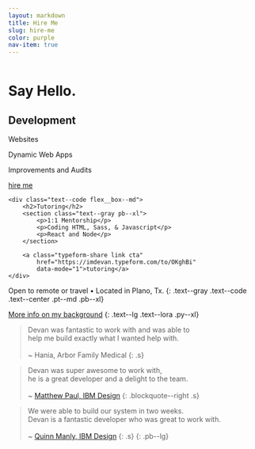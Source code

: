 ```yaml
---
layout: markdown
title: Hire Me
slug: hire-me
color: purple
nav-item: true
---
```


<div class="flex flex--flag flex--space-between flex--column flex--row-rev-md pt--xxl pb--xl s">
    <div class="flex__box--md text--center text--right-md pb--md p--reset-md">
        <img src="http://i.imgur.com/tuAeTfJ.png" alt="" class="mw--100-45">
    </div>
    <div class="flex__box--md text--lg text--lora">
        <h1>Say Hello.</h1>
    </div>
</div>

<section class="flex flex--center flex--column flex--row-md mw--80-600 m--auto shadow--lg  p--lg">
    <div class="text--code flex__box--md">
        <h2>Development</h2>
        <section class="text--gray pb--xl">
            <p>Websites</p>
            <p>Dynamic Web Apps</p>
            <p>Improvements and Audits</p>
        </section>
        <section class="pb--lg p--reset-md">
            <a class="typeform-share link cta"
                href="https://imdevan.typeform.com/to/DJyZhU"
                data-mode="1">hire me</a>
        </section>
    </div>

    <div class="text--code flex__box--md">
        <h2>Tutoring</h2>
        <section class="text--gray pb--xl">
            <p>1:1 Mentorship</p>
            <p>Coding HTML, Sass, & Javascript</p>
            <p>React and Node</p>
        </section>

        <a class="typeform-share link cta"
            href="https://imdevan.typeform.com/to/OKghBi"
            data-mode="1">tutoring</a>
    </div>
</section>

 Open to remote or travel • Located in Plano, Tx.
{: .text--gray .text--code .text--center .pt--md .pb--xl}

 [More info on my background](/about-me)
{: .text--lg .text--lora .py--xl}


> Devan was fantastic to work with and was able to<br class="hide show--md">
  help me build exactly what I wanted help with.<br><br>
  <span>~ Hania, Arbor Family Medical</span>
{: .s}

> Devan was super awesome to work with,<br class="hide show--md">
  he is a great developer and a delight to the team.<br><br>
  <span>~ <a href="twitter.com/">Matthew Paul, IBM Design</a></span>
{: .blockquote--right .s}

> We were able to build our system in two weeks.<br class="hide show--md">
  Devan is a fantastic developer who was great to work with.<br><br>
  <span>~ <a href="twitter.com/">Quinn Manly, IBM Design</a></span>
{: .s}
{: .pb--lg}
